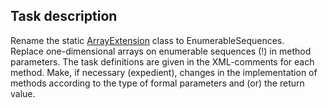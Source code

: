 ## Task description ##

Rename the static [ArrayExtension](https://gitlab.com/epam-autocode-tasks/generic-methods/-/blob/master/GenericMethodsTask/ArrayExtension.cs) class to EnumerableSequences.   
Replace one-dimensional arrays on enumerable sequences (!) in method parameters. The task definitions are given in the XML-comments for each method.
Make, if necessary (expedient), changes in the implementation of methods according to the type of formal parameters and (or) the return value.